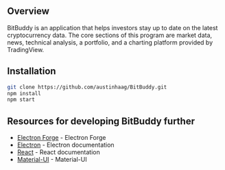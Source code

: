 
## Overview

BitBuddy is an application that helps investors stay up to date on the latest cryptocurrency data. The core sections of this program are market data, news, technical analysis, a portfolio, and a charting platform provided by TradingView.

## Installation

```sh
git clone https://github.com/austinhaag/BitBuddy.git
npm install
npm start
```

## Resources for developing BitBuddy further

- [Electron Forge](https://electronforge.io/) - Electron Forge
- [Electron](https://electronjs.org/docs) - Electron documentation
- [React](https://reactjs.org/docs/) - React documentation
- [Material-UI](https://material-ui.com/) - Material-UI
